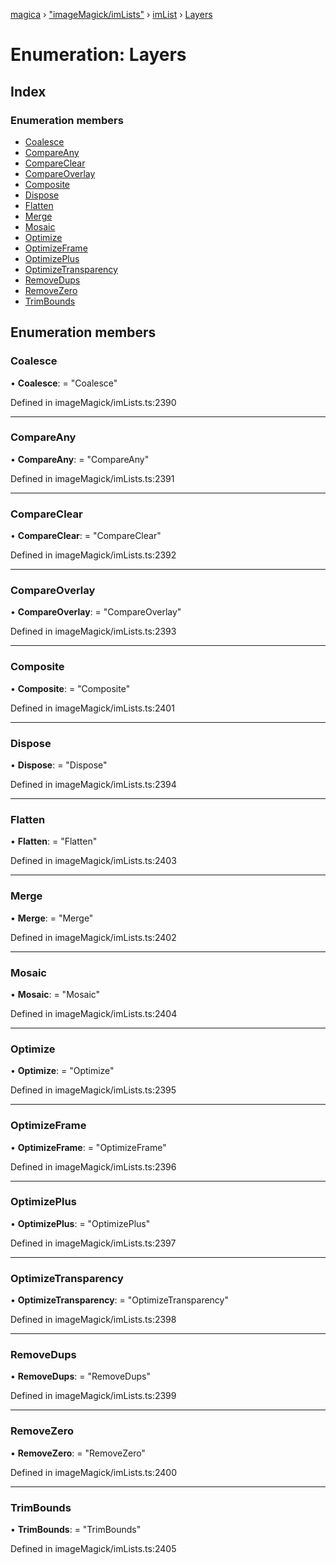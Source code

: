 [magica](../README.md) › ["imageMagick/imLists"](../modules/_imagemagick_imlists_.md) › [imList](../modules/_imagemagick_imlists_.imlist.md) › [Layers](_imagemagick_imlists_.imlist.layers.md)

# Enumeration: Layers

## Index

### Enumeration members

* [Coalesce](_imagemagick_imlists_.imlist.layers.md#coalesce)
* [CompareAny](_imagemagick_imlists_.imlist.layers.md#compareany)
* [CompareClear](_imagemagick_imlists_.imlist.layers.md#compareclear)
* [CompareOverlay](_imagemagick_imlists_.imlist.layers.md#compareoverlay)
* [Composite](_imagemagick_imlists_.imlist.layers.md#composite)
* [Dispose](_imagemagick_imlists_.imlist.layers.md#dispose)
* [Flatten](_imagemagick_imlists_.imlist.layers.md#flatten)
* [Merge](_imagemagick_imlists_.imlist.layers.md#merge)
* [Mosaic](_imagemagick_imlists_.imlist.layers.md#mosaic)
* [Optimize](_imagemagick_imlists_.imlist.layers.md#optimize)
* [OptimizeFrame](_imagemagick_imlists_.imlist.layers.md#optimizeframe)
* [OptimizePlus](_imagemagick_imlists_.imlist.layers.md#optimizeplus)
* [OptimizeTransparency](_imagemagick_imlists_.imlist.layers.md#optimizetransparency)
* [RemoveDups](_imagemagick_imlists_.imlist.layers.md#removedups)
* [RemoveZero](_imagemagick_imlists_.imlist.layers.md#removezero)
* [TrimBounds](_imagemagick_imlists_.imlist.layers.md#trimbounds)

## Enumeration members

###  Coalesce

• **Coalesce**: = "Coalesce"

Defined in imageMagick/imLists.ts:2390

___

###  CompareAny

• **CompareAny**: = "CompareAny"

Defined in imageMagick/imLists.ts:2391

___

###  CompareClear

• **CompareClear**: = "CompareClear"

Defined in imageMagick/imLists.ts:2392

___

###  CompareOverlay

• **CompareOverlay**: = "CompareOverlay"

Defined in imageMagick/imLists.ts:2393

___

###  Composite

• **Composite**: = "Composite"

Defined in imageMagick/imLists.ts:2401

___

###  Dispose

• **Dispose**: = "Dispose"

Defined in imageMagick/imLists.ts:2394

___

###  Flatten

• **Flatten**: = "Flatten"

Defined in imageMagick/imLists.ts:2403

___

###  Merge

• **Merge**: = "Merge"

Defined in imageMagick/imLists.ts:2402

___

###  Mosaic

• **Mosaic**: = "Mosaic"

Defined in imageMagick/imLists.ts:2404

___

###  Optimize

• **Optimize**: = "Optimize"

Defined in imageMagick/imLists.ts:2395

___

###  OptimizeFrame

• **OptimizeFrame**: = "OptimizeFrame"

Defined in imageMagick/imLists.ts:2396

___

###  OptimizePlus

• **OptimizePlus**: = "OptimizePlus"

Defined in imageMagick/imLists.ts:2397

___

###  OptimizeTransparency

• **OptimizeTransparency**: = "OptimizeTransparency"

Defined in imageMagick/imLists.ts:2398

___

###  RemoveDups

• **RemoveDups**: = "RemoveDups"

Defined in imageMagick/imLists.ts:2399

___

###  RemoveZero

• **RemoveZero**: = "RemoveZero"

Defined in imageMagick/imLists.ts:2400

___

###  TrimBounds

• **TrimBounds**: = "TrimBounds"

Defined in imageMagick/imLists.ts:2405
